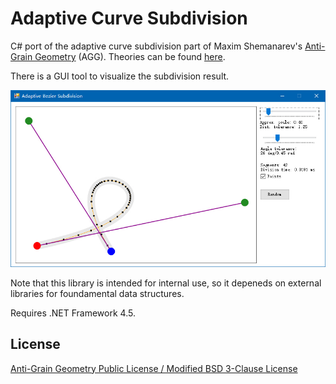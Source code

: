 # Adaptive Curve Subdivision

C# port of the adaptive curve subdivision part of Maxim Shemanarev's [Anti-Grain Geometry](http://www.antigrain.com/) (AGG).
Theories can be found [here](http://www.antigrain.com/research/adaptive_bezier/index.html).

There is a GUI tool to visualize the subdivision result.

![Screenshot](ss.jpg)

Note that this library is intended for internal use, so it depeneds on external libraries for foundamental data structures.

Requires .NET Framework 4.5.

## License

[Anti-Grain Geometry Public License / Modified BSD 3-Clause License](copying.txt)

